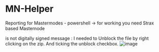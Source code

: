 # MN-Helper
Reporting for Mastermodes - powershell -> for working you need Strax based Masternode


 is not digitally signed message :
 I needed to Unblock the file by right clicking on the zip. And ticking the unblock checkbox.
 ![image](https://user-images.githubusercontent.com/94227500/141652831-1d3e86b2-f0a3-4300-a6d6-48fd03e9c135.png)
